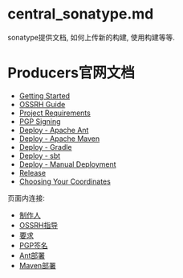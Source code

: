 
# central_sonatype.md  

sonatype提供文档, 如何上传新的构建, 使用构建等等.  


# Producers官网文档  

- [Getting Started](http://central.sonatype.org/pages/producers.html)  
- [OSSRH Guide](http://central.sonatype.org/pages/ossrh-guide.html)  
- [Project Requirements](http://central.sonatype.org/pages/requirements.html)  
- [PGP Signing](http://central.sonatype.org/pages/working-with-pgp-signatures.html)  
- [Deploy - Apache Ant](http://central.sonatype.org/pages/apache-ant.html)  
- [Deploy - Apache Maven](http://central.sonatype.org/pages/apache-maven.html)  
- [Deploy - Gradle](http://central.sonatype.org/pages/gradle.html)  
- [Deploy - sbt](http://central.sonatype.org/pages/sbt.html)  
- [Deploy - Manual Deployment](http://central.sonatype.org/pages/manual-staging-bundle-creation-and-deployment.html)   
- [Release](http://central.sonatype.org/pages/releasing-the-deployment.html)   
- [Choosing Your Coordinates](http://central.sonatype.org/pages/choosing-your-coordinates.html)  


页面内连接:  


- [制作人](#producers.md)   
- [OSSRH指导](#ossrh_guide.md)  
- [要求](#project_requirements.md)  
- [PGP签名](#working_with_pgp_signatures.md)  
- [Ant部署](#deploy_with_apache_ant.md)    
- [Maven部署](#deploy_with_apache_maven.md)  











      

 
 
































      



















































  	




    


	

	
	
	

 





 












































  








